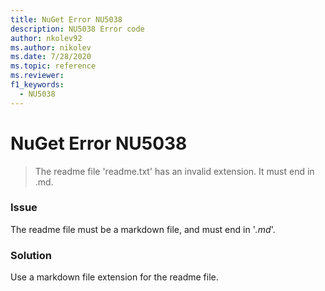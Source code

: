 ```yaml
---
title: NuGet Error NU5038
description: NU5038 Error code
author: nkolev92
ms.author: nikolev
ms.date: 7/28/2020
ms.topic: reference
ms.reviewer: 
f1_keywords: 
  - NU5038
---
```


# NuGet Error NU5038
> The readme file 'readme.txt' has an invalid extension. It must end in .md.

### Issue

The readme file must be a markdown file, and must end in '*.md*'.

### Solution

Use a markdown file extension for the readme file.